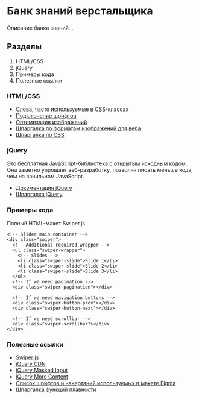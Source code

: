 # Банк знаний верстальщика

Описание банка знаний...

## Разделы
1. HTML/CSS
2. jQuery
3. Примеры кода
4. Полезные ссылки

### HTML/CSS
- [Слова, часто используемые в CSS-классах](https://github.com/yoksel/common-words)
- [Подключение шрифтов](http://site4business.net/css/kak-podklyuchit-shrift.html)
- [Оптимизация изображений](https://squoosh.app/)
- [Шпаргалка по форматам изображений для веба](https://htmlacademy.ru/blog/html/image-formats)
- [Шпаргалка по CSS](https://adam-marsden.co.uk/css-cheat-sheet)

### jQuery
Это бесплатная JavaScript-библиотека с открытым исходным кодом. Она заметно упрощает веб-разработку, позволяя писать меньше кода, чем на ванильном JavaScript.

- [Документация jQuery](https://jquery-docs.ru/)
- [Шпаргалка jQuery](https://only-to-top.ru/blog/coding/2019-01-10-shpargalka-po-ispolzovaniyu-jquery.html)

### Примеры кода
Полный HTML-макет Swiper.js
```
<!-- Slider main container -->
<div class="swiper">
  <!-- Additional required wrapper -->
  <ul class="swiper-wrapper">
    <!-- Slides -->
    <li class="swiper-slide">Slide 1</li>
    <li class="swiper-slide">Slide 2</li>
    <li class="swiper-slide">Slide 3</li>
  </ul>
  <!-- If we need pagination -->
  <div class="swiper-pagination"></div>

  <!-- If we need navigation buttons -->
  <div class="swiper-button-prev"></div>
  <div class="swiper-button-next"></div>

  <!-- If we need scrollbar -->
  <div class="swiper-scrollbar"></div>
</div>
```

### Полезные ссылки
- [Swiper js](https://swiperjs.com/get-started)
- [jQuery CDN](https://releases.jquery.com/)
- [jQuery Masked Input](https://plugins.jquery.com/maskedinput/)
- [jQuery More Content](https://wahawaher.github.io/morecontent-js/)
- [Список шрифтов и начертаний используемых в макете Figma](https://www.figma.com/community/plugin/746097413727734148/Font-Fascia)
- [Шпаргалка функций плавности](https://easings.net/ru)
